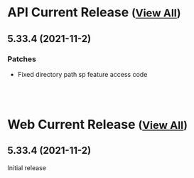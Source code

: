 
# API Current Release <small>([View All](/API.md))</small>
## 5.33.4 (2021-11-2)
### Patches 

- Fixed directory path sp feature access code


<br><br>
# Web Current Release <small>([View All](/Web.md))</small>
## 5.33.4 (2021-11-2)
Initial release

  